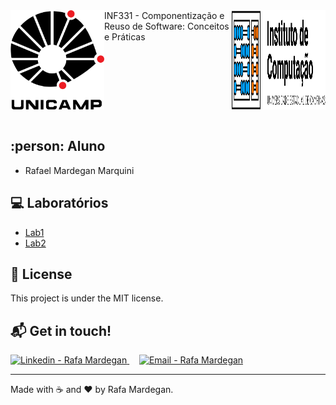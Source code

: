 <div style="display: flex; justify-content: space-between;">
    <img src="img/unicamp.png" width=150px />
    <span>INF331 - Componentização e Reuso de Software: Conceitos e Práticas</span>
    <img src="img/ic.png" width=150px />
</div>
<br />

## :person: Aluno
* Rafael Mardegan Marquini

## :computer: Laboratórios
* [Lab1](https://github.com/rmmarquini/engsoft-inf331-labs/lab1)
* [Lab2](https://github.com/rmmarquini/engsoft-inf331-labs/lab2)

## :memo: License
This project is under the MIT license.

## :mailbox_with_mail: Get in touch!
<a href="https://www.linkedin.com/in/rafamardegan/" target="_blank" >
  <img alt="Linkedin - Rafa Mardegan" src="https://img.shields.io/badge/Linkedin--%23F8952D?style=social&logo=linkedin">
</a>&nbsp;&nbsp;&nbsp;
<a href="mailto:rafa.mardegan@gmail.com" target="_blank" >
  <img alt="Email - Rafa Mardegan" src="https://img.shields.io/badge/Email--%23F8952D?style=social&logo=gmail">
</a> 

---
Made with :coffee: and ❤️ by Rafa Mardegan.



